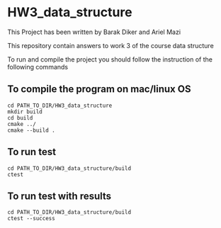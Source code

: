 # HW3_data_structure
This Project has been written by Barak Diker and Ariel Mazi

This repository contain answers to work 3 of the 
course data structure 


To run and compile the project you should follow 
the instruction of the following commands


## To compile the program on mac/linux OS
```
cd PATH_TO_DIR/HW3_data_structure
mkdir build
cd build 
cmake ../
cmake --build . 
```

## To run test 
```
cd PATH_TO_DIR/HW3_data_structure/build
ctest 
```

## To run test with results
```
cd PATH_TO_DIR/HW3_data_structure/build
ctest --success
```

